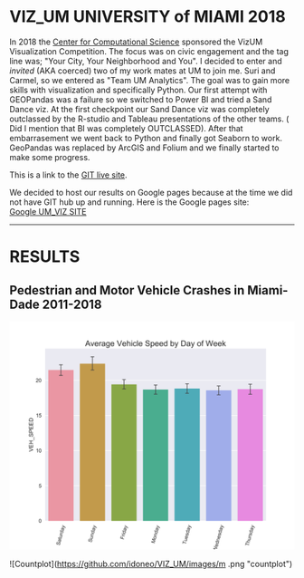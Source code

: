 # VIZ_UM UNIVERSITY of MIAMI 2018
In 2018 the [Center for Computational Science](https://ccs.miami.edu/) sponsored the VizUM Visualization Competition. The focus was on civic engagement and the tag line was; "Your City, Your Neighborhood and You". I decided to enter and *invited* (AKA coerced) two of my work mates at UM to join me. Suri and Carmel, so we entered as "Team UM Analytics". The goal was to gain more skills with visualization and specifically Python. 
Our first attempt with GEOPandas was a failure so we switched to Power BI and tried a Sand Dance viz. At the first checkpoint our Sand Dance viz was completely outclassed by the R-studio  and Tableau presentations of the other teams. ( Did I mention that BI was completely OUTCLASSED). After that embarrasement we went back to Python and finally got Seaborn to work. GeoPandas was replaced by ArcGIS and Folium and we finally started to make some progress.

This is a link to the [GIT live site](https://idoneo.github.io/VIZ_UM/).

We decided to host our results on Google pages because at the time we did not have GIT hub up and running. Here is the Google pages site:  
[Google UM_VIZ SITE](https://sites.google.com/view/umvizcompetition2018/home)

_______
# RESULTS

## Pedestrian and Motor Vehicle Crashes in Miami-Dade 2011-2018 

<img src= "/images/m .png" alt = "m"/>


![Countplot](https://github.com/idoneo/VIZ_UM/images/m .png "countplot")


